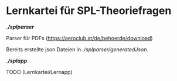 # Lernkartei für SPL-Theoriefragen

***./splparser***

Parser für PDFs (https://aeroclub.at/de/behoerde/download)

Bereits erstellte json Dateien in *./splparser/generatedJson*.



***./splapp***

TODO (Lernkartei/Lernapp)